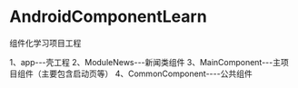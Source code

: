 # AndroidComponentLearn

组件化学习项目工程

1、app---壳工程
2、ModuleNews---新闻类组件
3、MainComponent---主项目组件（主要包含启动页等）
4、CommonComponent----公共组件
